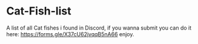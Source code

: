 # Cat-Fish-list
A list of all Cat fishes i found in Discord, if you wanna submit you can do it here: https://forms.gle/X37cU62jvqqB5nA66 enjoy.
